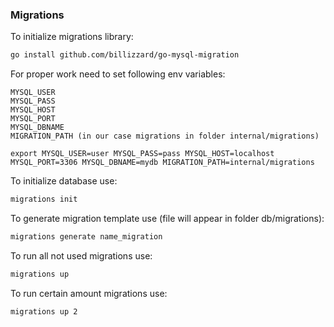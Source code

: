 ### Migrations
To initialize migrations library:
```bash
go install github.com/billizzard/go-mysql-migration
```
For proper work need to set following env variables:
```
MYSQL_USER
MYSQL_PASS
MYSQL_HOST
MYSQL_PORT
MYSQL_DBNAME
MIGRATION_PATH (in our case migrations in folder internal/migrations)

export MYSQL_USER=user MYSQL_PASS=pass MYSQL_HOST=localhost MYSQL_PORT=3306 MYSQL_DBNAME=mydb MIGRATION_PATH=internal/migrations

```
To initialize database use:
```bash
migrations init
```
To generate migration template use (file will appear in folder db/migrations):
```bash
migrations generate name_migration
```
To run all not used migrations use:
```bash
migrations up
```
To run certain amount migrations use:
```bash
migrations up 2
```